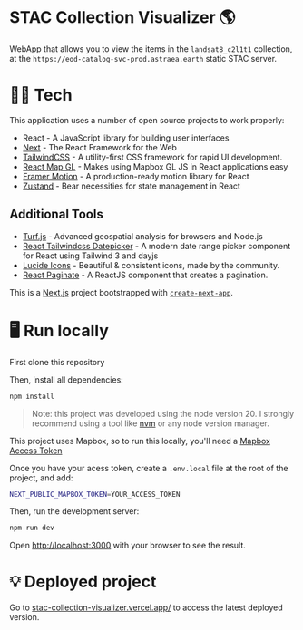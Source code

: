 # STAC Collection Visualizer 🌎

WebApp that allows you to view the items in the `landsat8_c2l1t1` collection, at the `https://eod-catalog-svc-prod.astraea.earth` static STAC server.

# 🧑‍💻 Tech

This application uses a number of open source projects to work properly:

- React - A JavaScript library for building user interfaces 
- [Next](https://nextjs.org/) - The React Framework for the Web
- [TailwindCSS](https://tailwindcss.com/) - A utility-first CSS framework for rapid UI development.
- [React Map GL](https://visgl.github.io/react-map-gl/) - Makes using Mapbox GL JS in React applications easy
- [Framer Motion](https://www.framer.com/motion/) - A production-ready motion library for React
- [Zustand](https://zustand-demo.pmnd.rs/) - Bear necessities for state management in React

## Additional Tools
- [Turf.js](https://turfjs.org/) - Advanced geospatial analysis for browsers and Node.js
- [React Tailwindcss Datepicker](https://react-tailwindcss-datepicker.vercel.app/) - A modern date range picker component for React using Tailwind 3 and dayjs
- [Lucide Icons](https://lucide.dev/) - Beautiful & consistent icons, made by the community.
- [React Paginate](https://github.com/AdeleD/react-paginate) - A ReactJS component that creates a pagination.

This is a [Next.js](https://nextjs.org/) project bootstrapped with [`create-next-app`](https://github.com/vercel/next.js/tree/canary/packages/create-next-app).   

# 🖥️ Run locally
First clone this repository

Then, install all dependencies:

```bash
npm install
```

> Note: this project was developed using the node version 20. I strongly recommend using a tool like [nvm](https://github.com/nvm-sh/nvm) or any node version manager.


This project uses Mapbox, so to run this locally, you'll need a [Mapbox Access Token](https://docs.mapbox.com/help/getting-started/access-tokens/)

Once you have your acess token, create a `.env.local` file at the root of the project, and add:

```bash
NEXT_PUBLIC_MAPBOX_TOKEN=YOUR_ACCESS_TOKEN
```

Then, run the development server:

```bash
npm run dev
```

Open [http://localhost:3000](http://localhost:3000) with your browser to see the result.


# 💡 Deployed project

Go to [stac-collection-visualizer.vercel.app/](https://stac-collection-visualizer.vercel.app/) to access the latest deployed version.

